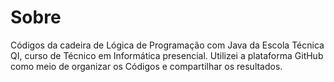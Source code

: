 <h1>Sobre</h1>

Códigos da cadeira de Lógica de Programação com Java da Escola Técnica QI, curso de Técnico em Informática presencial.
Utilizei a plataforma GitHub como meio de organizar os Códigos e compartilhar os resultados.

